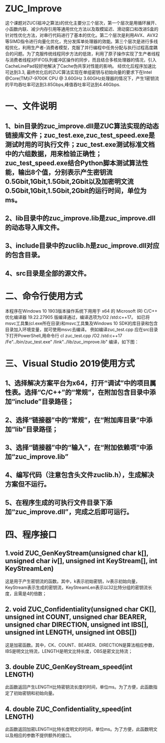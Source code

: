 #  ZUC_Improve
   这个课题对ZUC(祖冲之算法)的优化主要分三个层次，第一个层次是用循环展开、小函数内联、减少内存引用等通用优化方法以及取模延迟、滑动窗口和改进S盒的针对性优化方法，对串行代码进行了基本的优化。第二个层次是利用AVX、AVX2等SIMD指令进行向量化优化，充分发挥单处理器的效能。第三个层次是进行多线程优化，利用生产者-消费者模型，克服了并行编程中任务分配与执行过程高度耦合的问题。为了克服传统线程同步方法的低效，利用了原子操作实现了生产者线程与消费者线程对FIFO队列缓冲区操作的同步，而且结合多核处理器的情况，引入CacheLinePad较好地解决了Cache伪共享对性能的影响。
    经优化后程序加速比可达到3.3,  最终优化后的ZUC算法实现在单组密钥与初始向量的要求下在Intel @Core(TM)i7-9700K CPU @ 3.60GHz 3.60GHz处理器的情况下，产生1密钥流的平均吞吐率可达到3.85Gbps,峰值吞吐率可达到4.46Gbps.
# 一、文件说明
## 1、bin目录的zuc_improve.dll是ZUC算法实现的动态链接库文件；zuc_test.exe,zuc_test_speed.exe是测试时用的可执行文件；zuc_test.exe测试标准文档中的六组数据，用来检验正确性；zuc_test_speed.exe结合Python脚本测试算法性能，输出8个值，分别表示产生密钥流0.5Gbit,1Gbit,1.5Gbit,2Gbit以及加密明文流0.5Gbit,1Gbit,1.5Gbit,2Gbit的运行时间，单位为ms。
## 2、lib目录中的zuc_improve.lib是zuc_improve.dll的动态导入库文件。
## 3、include目录中的zuclib.h是zuc_improve.dll对应的包含目录。
## 4、src目录是全部的源文件。
# 二、命令行使用方式
本程序在Windows 10 1903版本操作系统下用用于 x64 的 Microsoft (R) C/C++ 优化编译器 19.22.27905 版编译通过，编译选项为/O2  /std:c++17。
如已将msvc工具集(cl.exe所在目录)和msvc工具集及Windows 10 SDK的库目录和包含目录加入环境变量，就可使用msvc去编译。
例如编译zuc_test.cpp 应在src目录下打开PowerShell,用命令行
cl zuc_test.cpp /O2  /std:c++17  /Fe"../bin/zuc_test.exe" /link"../lib/zuc_improve.lib" 编译，如下图：
 
# 三、Visual Studio 2019使用方式
## 1、选择解决方案平台为x64，打开“调试”中的项目属性表。选择“C/C++”的“常规”，在附加包含目录中添加“include”目录路径；

## 2、选择“链接器”中的“常规”，在“附加库目录”中添加“lib”目录路径；
 
## 3、选择“链接器”中的“输入”，在“附加依赖项”中添加“zuc_improve.lib”
 
## 4、编写代码（注意包含头文件zuclib.h），生成解决方案但不运行。
 
## 5、在程序生成的可执行文件目录下添加“zuc_improve.dll”，完成之后即可运行。
  
# 四、程序接口
## 1.void ZUC_GenKeyStream(unsigned char k[], unsigned char iv[], unsigned int KeyStream[], int KeyStreamLen)
这是用于产生密钥流的函数。其中，k表示初始密钥，iv表示初始向量，KeyStream表示生成的密钥流，KeyStreamLen表示以32比特分组的密钥流长度，且需是4的倍数；
## 2. void ZUC_Confidentiality(unsigned char CK[], unsigned int COUNT, unsigned char BEARER, unsigned char DIRECTION, unsigned int IBS[], unsigned int LENGTH, unsigned int OBS[])
这是加密函数。其中，CK、COUNT、BEARER、DIRECTION是算法相应参数，IBS是明文比特流，LENGTH是明文比特长度，OBS是密文比特流；
## 3. double ZUC_GenKeyStream_speed(int LENGTH)
此函数返回产生LENGTH比特密钥流长度的时间，单位ms。为了方便，此函数指定了初始密钥和初始向量。
## 4. double ZUC_Confidentiality_speed(int LENGTH)
此函数返回加密LENGTH比特长度明文的时间，单位ms。为了方便，此函数明文以及相应的参数不提供额外的接口。

